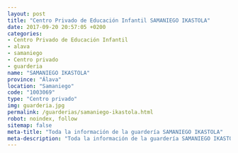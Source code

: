 ```yaml
---
layout: post
title: "Centro Privado de Educación Infantil SAMANIEGO IKASTOLA"
date: 2017-09-20 20:57:05 +0200
categories:
- Centro Privado de Educación Infantil
- alava
- samaniego
- Centro privado
- guarderia
name: "SAMANIEGO IKASTOLA"
province: "Álava"
location: "Samaniego"
code: "1003069"
type: "Centro privado"
img: guarderia.jpg
permalink: /guarderias/samaniego-ikastola.html
robot: noindex, follow
sitemap: false
meta-title: "Toda la información de la guardería SAMANIEGO IKASTOLA"
meta-description: "Toda la información de la guardería SAMANIEGO IKASTOLA"
---
```

